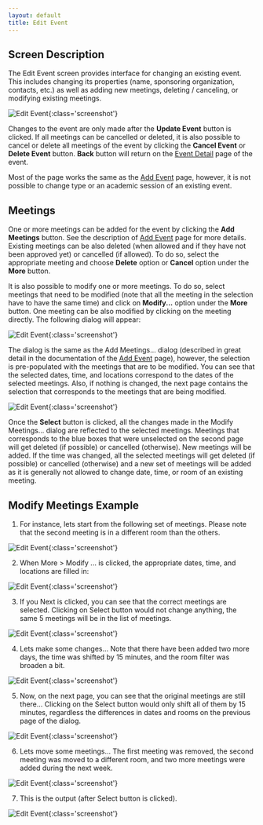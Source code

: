 ```yaml
---
layout: default
title: Edit Event
---
```



## Screen Description

The Edit Event screen provides interface for changing an existing event. This includes changing its properties (name, sponsoring organization, contacts, etc.) as well as adding new meetings, deleting / canceling, or modifying existing meetings.

![Edit Event](images/edit-event-1.png){:class='screenshot'}

Changes to the event are only made after the **Update Event** button is clicked. If all meetings can be cancelled or deleted, it is also possible to cancel or delete all meetings of the event by clicking the **Cancel Event** or **Delete Event** button. **Back** button will return on the [Event Detail](event-detail) page of the event.

Most of the page works the same as the [Add Event](add-event) page, however, it is not possible to change type or an academic session of an existing event.

## Meetings

One or more meetings can be added for the event by clicking the **Add Meetings** button. See the description of [Add Event](add-event) page for more details. Existing meetings can be also deleted (when allowed and if they have not been approved yet) or cancelled (if allowed). To do so, select the appropriate meeting and choose **Delete** option or **Cancel** option under the **More** button.

It is also possible to modify one or more meetings. To do so, select meetings that need to be modified (note that all the meeting in the selection have to have the same time) and click on **Modify...** option under the **More** button. One meeting can be also modified by clicking on the meeting directly. The following dialog will appear:

![Edit Event](images/edit-event-2.png){:class='screenshot'}

The dialog is the same as the Add Meetings... dialog (described in great detail in the documentation of the [Add Event](add-event) page), however, the selection is pre-populated with the meetings that are to be modified. You can see that the selected dates, time, and locations correspond to the dates of the selected meetings. Also, if nothing is changed, the next page contains the selection that corresponds to the meetings that are being modified.

![Edit Event](images/edit-event-3.png){:class='screenshot'}

Once the **Select** button is clicked, all the changes made in the Modify Meetings... dialog are reflected to the selected meetings. Meetings that corresponds to the blue boxes that were unselected on the second page will get deleted (if possible) or cancelled (otherwise). New meetings will be added. If the time was changed, all the selected meetings will get deleted (if possible) or cancelled (otherwise) and a new set of meetings will be added as it is generally not allowed to change date, time, or room of an existing meeting.

## Modify Meetings Example

1) For instance, lets start from the following set of meetings. Please note that the second meeting is in a different room than the others.


![Edit Event](images/edit-event-4.png){:class='screenshot'}

2) When More > Modify ... is clicked, the appropriate dates, time, and locations are filled in:


![Edit Event](images/edit-event-5.png){:class='screenshot'}

3) If you Next is clicked, you can see that the correct meetings are selected. Clicking on Select button would not change anything, the same 5 meetings will be in the list of meetings.


![Edit Event](images/edit-event-6.png){:class='screenshot'}

4) Lets make some changes... Note that there have been added two more days, the time was shifted by 15 minutes, and the room filter was broaden a bit.


![Edit Event](images/edit-event-7.png){:class='screenshot'}

5) Now, on the next page, you can see that the original meetings are still there... Clicking on the Select button would only shift all of them by 15 minutes, regardless the differences in dates and rooms on the previous page of the dialog.


![Edit Event](images/edit-event-8.png){:class='screenshot'}

6) Lets move some meetings... The first meeting was removed, the second meeting was moved to a different room, and two more meetings were added during the next week.


![Edit Event](images/edit-event-9.png){:class='screenshot'}

7) This is the output (after Select button is clicked).


![Edit Event](images/edit-event-10.png){:class='screenshot'}
